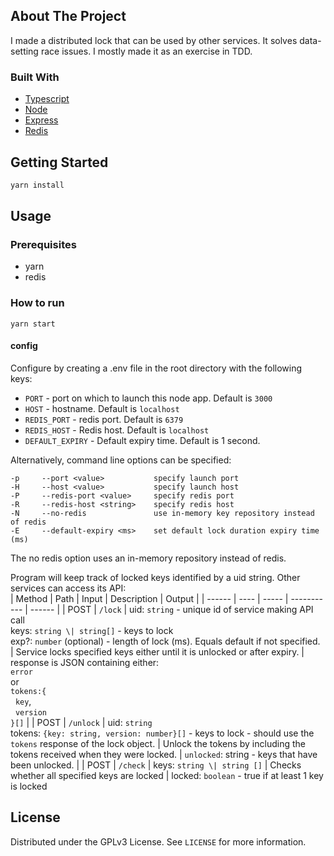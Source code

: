 <!-- ABOUT THE PROJECT -->

## About The Project

I made a distributed lock that can be used by other services. It solves data-setting race issues. I mostly made it as an exercise in TDD.

### Built With

- [Typescript](https://www.typescriptlang.org/)
- [Node](https://nodejs.org/en/)
- [Express](https://expressjs.com/)
- [Redis](https://redis.io/)

<!-- GETTING STARTED -->

## Getting Started

```sh
yarn install
```

## Usage

### Prerequisites

- yarn
- redis

### How to run

```
yarn start
```

#### **config**

Configure by creating a .env file in the root directory with the following keys:

- `PORT` - port on which to launch this node app. Default is `3000`
- `HOST` - hostname. Default is `localhost`
- `REDIS_PORT` - redis port. Default is `6379`
- `REDIS_HOST` - Redis host. Default is `localhost`
- `DEFAULT_EXPIRY` - Default expiry time. Default is 1 second.

Alternatively, command line options can be specified:

```
-p     --port <value>           specify launch port
-H     --host <value>           specify launch host
-P     --redis-port <value>     specify redis port
-R     --redis-host <string>    specify redis host
-N     --no-redis               use in-memory key repository instead of redis
-E     --default-expiry <ms>    set default lock duration expiry time (ms)
```

The no redis option uses an in-memory repository instead of redis.

Program will keep track of locked keys identified by a uid string. Other services can access its API:  
| Method | Path | Input | Description | Output |
| ------ | ---- | ----- | ----------- | ------ |
| POST | `/lock` | uid: `string` - unique id of service making API call<br>keys: `string \| string[]` - keys to lock<br>exp?: `number` (optional) - length of lock (ms). Equals default if not specified. | Service locks specified keys either until it is unlocked or after expiry. | response is JSON containing either:<br>`error`<br>or<br>`tokens:{`<br>&nbsp;&nbsp;`key`,<br>&nbsp;&nbsp;`version`<br>`}[]` |
| POST | `/unlock` | uid: `string`<br>tokens: `{key: string, version: number}[]` - keys to lock - should use the `tokens` response of the lock object. | Unlock the tokens by including the tokens received when they were locked. | `unlocked`: string - keys that have been unlocked. |
| POST | `/check` | keys: `string \| string []` | Checks whether all specified keys are locked | locked: `boolean` - true if at least 1 key is locked

<!-- ROADMAP -->

## License

Distributed under the GPLv3 License. See `LICENSE` for more information.
